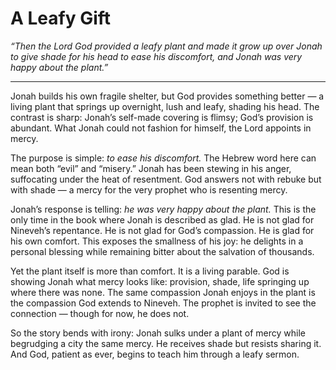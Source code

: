 # A Leafy Gift

*“Then the Lord God provided a leafy plant and made it grow up over Jonah to give shade for his head to ease his discomfort, and Jonah was very happy about the plant.”*

---

Jonah builds his own fragile shelter, but God provides something better — a living plant that springs up overnight, lush and leafy, shading his head. The contrast is sharp: Jonah’s self-made covering is flimsy; God’s provision is abundant. What Jonah could not fashion for himself, the Lord appoints in mercy.

The purpose is simple: *to ease his discomfort.* The Hebrew word here can mean both “evil” and “misery.” Jonah has been stewing in his anger, suffocating under the heat of resentment. God answers not with rebuke but with shade — a mercy for the very prophet who is resenting mercy.

Jonah’s response is telling: *he was very happy about the plant.* This is the only time in the book where Jonah is described as glad. He is not glad for Nineveh’s repentance. He is not glad for God’s compassion. He is glad for his own comfort. This exposes the smallness of his joy: he delights in a personal blessing while remaining bitter about the salvation of thousands.

Yet the plant itself is more than comfort. It is a living parable. God is showing Jonah what mercy looks like: provision, shade, life springing up where there was none. The same compassion Jonah enjoys in the plant is the compassion God extends to Nineveh. The prophet is invited to see the connection — though for now, he does not.

So the story bends with irony: Jonah sulks under a plant of mercy while begrudging a city the same mercy. He receives shade but resists sharing it. And God, patient as ever, begins to teach him through a leafy sermon.
